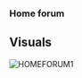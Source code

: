 ### Home forum

## Visuals
![HOMEFORUM1](https://user-images.githubusercontent.com/79788833/119341587-41cbf780-bc94-11eb-9dbc-33d38b8096b8.JPG)
